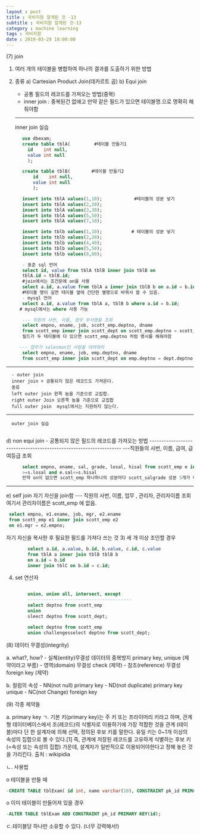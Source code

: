 ```yaml
---
layout : post
title : 국비지원 알게된 것 -13
subtitle : 국비지원 알게된 것-13
category : machine learning
tags : 국비지원
date : 2019-03-29 18:00:00
---
```

(7) join

1) 여러 개의 테이블을 병합하여 하나의 결과를 도출하기 위한 방법

2) 종류
a) Cartesian Product Join(데카르트 곱)
b) Equi join
      - 공통 필드의 레코드를 가져오는 방법(중복)
      - inner join : 중복된건 없애고 만약 같은 필드가 있으면 테이블명.으로 명확히 해줘야함
      ----------------------------------------------------

      inner join 실습
```sql
      use dbexam;
      create table tblA(         #테이블 만들기1
        id    int null,
        value int null
        );

      create table tblB(        #테이블 만들기2
          id    int null,
          value int null
          );

      insert into tblA values(1,10);            #테이블의 성분 넣기
      insert into tblA values(2,20);
      insert into tblA values(3,30);
      insert into tblA values(5,50);
      insert into tblA values(7,10);

      insert into tblb values(1,10);           # 테이블의 성분 넣기
      insert into tblb values(2,20);
      insert into tblb values(4,40);
      insert into tblb values(5,50);
      insert into tblb values(8,80);

      - 표준 sql 언어
      select id, value from tblA tblB inner join tblB on
      tblA.id = tblB.id;
      #join에서는 조건문에 on을 사용
      select a.id, a.value from tblA a inner join tblB b on a.id = b.id;
      #테이블 명이 길면 테이블 옆에 간단한 별명으로 바꿔서 쓸 수 있음.
      - mysql 언어
      select a.id, a.value from tblA a, tblB b where a.id = b.id;
     # mysql에서는 where 사용 가능

      --- 직원의 사번, 이름, 업무 부서명을 조회
      select empno, ename, job, scott_emp.deptno, dname
      from scott_emp inner join scott_dept on scott_emp.deptno = scott_dept.deptno
      필드가 두 테이블에 다 있으면 scott_emp.deptno 처럼 명시를 해줘야함

     --- 업무가 salesman인 사람을 데려와라
      select empno, ename, job, emp.deptno, dname
      from scott_emp inner join scott_dept on emp.deptno = dept.deptno where job = 'salesman';
 ```
--------------------------------------------------------------------------------------------------
      - outer join
      inner join + 공통되지 않은 레코드도 가져온다.
      종류
      left outer join 왼쪽 놈을 기준으로 교집합.
      right outer Join 오른쪽 놈을 기준으로 교집합
      full outer join  mysql에서는 지원하지 않는다.
 -------------------------------------------------------------
      outer join 실습

 ``` sql
 ```

d) non equi join
      - 공통되지 않은 필드의 레코드를 가져오는 방법
      ------------------------------------------------------------------
      ---직원들의 사번, 이름, 급여, 급여등급 조회
``` sql
      select empno, ename, sal, grade, losal, hisal from scott_emp e inner join scott_salgrade s on e.sal
      >=s.losal and e.sal<=s.hisal
      만약 on이 없으면 scott_emp 하나하나의 성분마다 scott_salgrade 성분 5개가 다 붙은 값이 출력된다.
```
  -------------------------------------------------------------------

 e) self join 자기 자신을 join함
 --- 직원의 사번, 이름, 업무 , 관리자, 관리자이름 조회  여기서 관리자이름은 scott_emp 에 없음.

``` sql
 select empno, e1.ename, job, mgr, e2.ename
 from scott_emp e1 inner join scott_emp e2
 on e1.mgr = e2.empno;
```
자기 자신을 복사한 후 필요한 필드를 가져다 쓰는 것
3) 세 개 이상 조인할 경우
```sql
        select a.id, a.value, b.id, b.value, c.id, c.value
        from tblA a inner join tblB tblB b
        on a.id = b.id
        inner join tblC on b.id = c.id;
 ````


4) set 연산자
```sql

        union, union all, intersect, except
        ---------------------------------------
        select deptno from scott_emp
        union
        sleect deptno from scott_dept;

        select deptno from scott_emp
        union challengesselect deptno from scott_dept;
```

(8) 데이터 무결성(integrity)

  a. what?, how?
        - 실체(entity)무결성
                    데이터의 중복방지
                    primary key, unique (제약이라고 부름)
       - 영역(domain) 무결성
            check  (제약)
       - 참조(reference) 무결성
            foreign key (제약)

   b. 컬럼의 속성
      - NN(not null)
              primary key
      - ND(not duplicate)
              primary key
              unique
      - NC(not Change)
              foreign key  

(9) 각종 제약들


a. primary key
ㄱ. 기본 키(primary key)는 주 키 또는 프라이머리 키라고 하며, 관계형 데이터베이스에서 조(레코드)의 식별자로 이용하기에 가장 적합한 것을 관계 (테이블)마다 단 한 설계자에 의해 선택, 정의된 후보 키를 말한다. 유일 키는 0~1개 이상의 속성의 집합으로 볼 수 있다.[1] 즉, 관계에 저장된 레코드를 고유하게 식별하는 후보 키 (=속성 또는 속성의 집합) 가운데, 설계자가 일반적으로 이용되어야한다고 정해 놓은 것을 가리킨다.
출처 : wikipidia

ㄴ. 사용법

o 테이블을 만들 때

```sql
-CREATE TABLE tblExam( id int, name varchar(10), CONSTRAINT pk_id PRIMARY KEY(id));
```
o 이미 테이블이 만들어져 있을 경우

```sql
-ALTER TABLE tblExam ADD CONSTRAINT pk_id PRIMARY KEY(id);
```
ㄷ.테이블당 하나만 소유할 수 있다. (너무 강력해서!)
